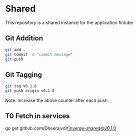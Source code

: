 # Shared
This repository is a shared instance for the application fintube

## Git Addition

```bash
git add .
git commit -m "commit message"
git push
```

## Git Tagging
```bash
git tag v0.1.8
git push origin v0.1.8
```

Note: Increase the above counter after each push

## T0 Fetch in services
go get github.com/Dheerajvd/finverge-shared@v0.1.0